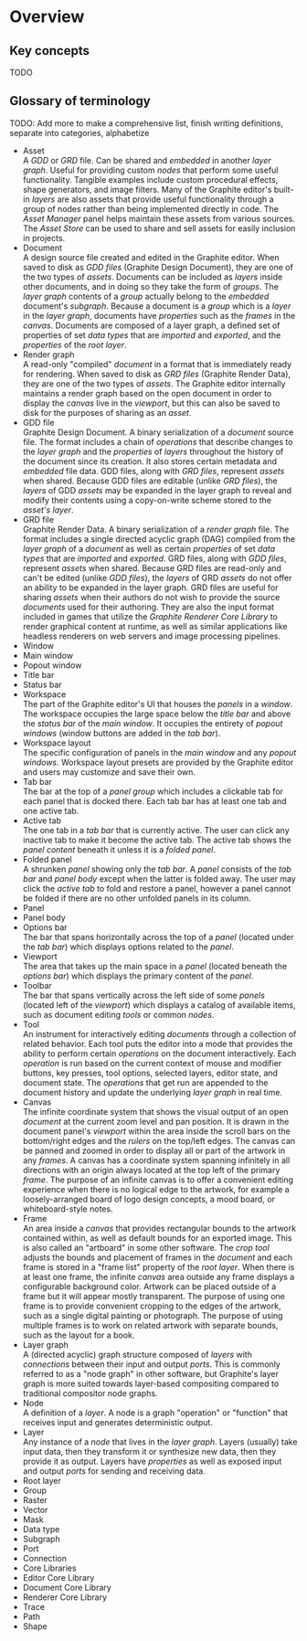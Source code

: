 # Overview

## Key concepts

TODO

## Glossary of terminology

TODO: Add more to make a comprehensive list, finish writing definitions, separate into categories, alphabetize

- Asset  
  A *GDD* or *GRD* file. Can be shared and *embedded* in another *layer graph*. Useful for providing custom *nodes* that perform some useful functionality. Tangible examples include custom procedural effects, shape generators, and image filters. Many of the Graphite editor's built-in *layers* are also assets that provide useful functionality through a group of nodes rather than being implemented directly in code. The *Asset Manager* panel helps maintain these assets from various sources. The *Asset Store* can be used to share and sell assets for easily inclusion in projects.
- Document  
  A design source file created and edited in the Graphite editor. When saved to disk as *GDD files* (Graphite Design Document), they are one of the two types of *assets*. Documents can be included as *layers* inside other documents, and in doing so they take the form of *groups*. The *layer graph* contents of a *group* actually belong to the *embedded* document's *subgraph*. Because a document is a *group* which is a *layer* in the *layer graph*, documents have *properties* such as the *frames* in the *canvas*. Documents are composed of a layer graph, a defined set of properties of set *data types* that are *imported* and *exported*, and the *properties* of the *root layer*.
- Render graph  
  A read-only "compiled" *document* in a format that is immediately ready for rendering. When saved to disk as *GRD files* (Graphite Render Data), they are one of the two types of *assets*. The Graphite editor internally maintains a render graph based on the open document in order to display the *canvas* live in the *viewport*, but this can also be saved to disk for the purposes of sharing as an *asset*.
- GDD file  
  Graphite Design Document. A binary serialization of a *document* source file. The format includes a chain of *operations* that describe changes to the *layer graph* and the *properties* of *layers* throughout the history of the document since its creation. It also stores certain metadata and *embedded* file data. GDD files, along with *GRD files*, represent *assets* when shared. Because GDD files are editable (unlike *GRD files*), the *layers* of GDD *assets* may be expanded in the layer graph to reveal and modify their contents using a copy-on-write scheme stored to the *asset's* *layer*.
- GRD file  
  Graphite Render Data. A binary serialization of a *render graph* file. The format includes a single directed acyclic graph (DAG) compiled from the *layer graph* of a *document* as well as certain *properties* of set *data types* that are *imported* and *exported*. GRD files, along with *GDD files*, represent *assets* when shared. Because GRD files are read-only and can't be edited (unlike *GDD files*), the *layers* of GRD *assets* do not offer an ability to be expanded in the layer graph. GRD files are useful for sharing *assets* when their authors do not wish to provide the source *documents* used for their authoring. They are also the input format included in games that utilize the *Graphite Renderer Core Library* to render graphical content at runtime, as well as similar applications like headless renderers on web servers and image processing pipelines.
- Window
- Main window
- Popout window
- Title bar
- Status bar
- Workspace  
  The part of the Graphite editor's UI that houses the *panels* in a *window*. The workspace occupies the large space below the *title bar* and above the *status bar* of the *main window*. It occupies the entirety of *popout windows* (window buttons are added in the *tab bar*).
- Workspace layout  
  The specific configuration of panels in the *main window* and any *popout windows*. Workspace layout presets are provided by the Graphite editor and users may customize and save their own.
- Tab bar  
  The bar at the top of a *panel group* which includes a clickable tab for each panel that is docked there. Each tab bar has at least one tab and one active tab.
- Active tab  
  The one tab in a *tab bar* that is currently active. The user can click any inactive tab to make it become the active tab. The active tab shows the *panel content* beneath it unless it is a *folded panel*.
- Folded panel  
  A shrunken *panel* showing only the *tab bar*. A *panel* consists of the *tab bar* and *panel body* except when the latter is folded away. The user may click the *active tab* to fold and restore a panel, however a panel cannot be folded if there are no other unfolded panels in its column.
- Panel
- Panel body
- Options bar  
  The bar that spans horizontally across the top of a *panel* (located under the *tab bar*) which displays options related to the *panel*.
- Viewport  
  The area that takes up the main space in a *panel* (located beneath the *options bar*) which displays the primary content of the *panel*.
- Toolbar  
  The bar that spans vertically across the left side of some *panels* (located left of the *viewport*) which displays a catalog of available items, such as document editing *tools* or common *nodes*.
- Tool  
  An instrument for interactively editing *documents* through a collection of related behavior. Each tool puts the editor into a mode that provides the ability to perform certain *operations* on the document interactively. Each *operation* is run based on the current context of mouse and modifier buttons, key presses, tool options, selected layers, editor state, and document state. The *operations* that get run are appended to the document history and update the underlying *layer graph* in real time.
- Canvas  
  The infinite coordinate system that shows the visual output of an open *document* at the current zoom level and pan position. It is drawn in the document panel's *viewport* within the area inside the scroll bars on the bottom/right edges and the *rulers* on the top/left edges. The canvas can be panned and zoomed in order to display all or part of the artwork in any *frames*. A canvas has a coordinate system spanning infinitely in all directions with an origin always located at the top left of the primary *frame*. The purpose of an infinite canvas is to offer a convenient editing experience when there is no logical edge to the artwork, for example a loosely-arranged board of logo design concepts, a mood board, or whiteboard-style notes.
- Frame  
  An area inside a *canvas* that provides rectangular bounds to the artwork contained within, as well as default bounds for an exported image. This is also called an "artboard" in some other software. The *crop tool* adjusts the bounds and placement of frames in the *document* and each frame is stored in a "frame list" property of the *root layer*. When there is at least one frame, the infinite *canvas* area outside any frame displays a configurable background color. Artwork can be placed outside of a frame but it will appear mostly transparent. The purpose of using one frame is to provide convenient cropping to the edges of the artwork, such as a single digital painting or photograph. The purpose of using multiple frames is to work on related artwork with separate bounds, such as the layout for a book.
- Layer graph  
  A (directed acyclic) graph structure composed of *layers* with *connections* between their input and output *ports*. This is commonly referred to as a "node graph" in other software, but Graphite's layer graph is more suited towards layer-based compositing compared to traditional compositor node graphs.
- Node  
  A definition of a *layer*. A node is a graph "operation" or "function" that receives input and generates deterministic output.
- Layer  
  Any instance of a *node* that lives in the *layer graph*. Layers (usually) take input data, then they transform it or synthesize new data, then they provide it as output. Layers have *properties* as well as exposed input and output *ports* for sending and receiving data.
- Root layer
- Group
- Raster
- Vector
- Mask
- Data type
- Subgraph
- Port
- Connection
- Core Libraries
- Editor Core Library
- Document Core Library
- Renderer Core Library
- Trace
- Path
- Shape
